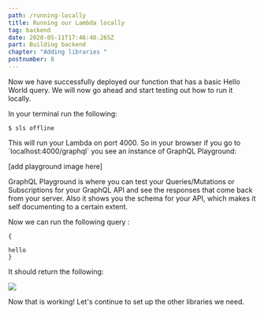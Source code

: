 ```yaml
---
path: /running-locally
title: Running our Lambda locally
tag: backend
date: 2020-05-11T17:46:40.265Z
part: Building backend
chapter: "Adding libraries "
postnumber: 8
---
```


Now we have successfully deployed our function that has a basic Hello World query. We will now go ahead and start testing out how to run it locally.

In your terminal run the following:

```
$ sls offline
```

This will run your Lambda on port 4000. So in your browser if you go to \`localhost:4000/graphql\` you see an instance of GraphQL Playground:

\[add playground image here]

GraphQL Playground is where you can test your Queries/Mutations or Subscriptions for your GraphQL API and see the responses that come back from your server. Also it shows you the schema for your API, which makes it self documenting to a certain extent.

Now we can run the following query :

```
{

hello
}
```

It should return the following:

![](/uploads/hello-world-.png)

Now that is working! Let's continue to set up the other libraries we need.

